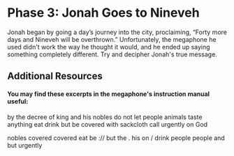 # Phase 3: Jonah Goes to Nineveh

Jonah began by going a day’s journey into the city, proclaiming, “Forty more
days and Nineveh will be overthrown.” Unfortunately, the megaphone he used
didn't work the way he thought it would, and he ended up saying something
completely different. Try and decipher Jonah's true message.


## Additional Resources
#### You may find these excerpts in the megaphone's instruction manual useful:

by the decree of king and his nobles do not let people animals taste anything
eat drink but be covered with sackcloth call urgently on God

nobles covered covered eat be :// but the . his on / drink people people and but urgently
